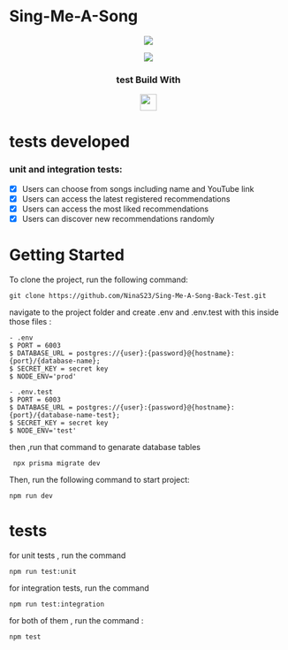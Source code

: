 
# Sing-Me-A-Song
<div align="center">
	<img src="https://emojipedia-us.s3.amazonaws.com/source/skype/289/musical-note_1f3b5.png">
</div>


<p align = "center">
   <img src="https://img.shields.io/badge/author-NinaS23-4dae71?style=flat-square" />
</p>


<div align="center">
  <h3>test Build With</h3>

<img src="https://img.shields.io/badge/Jest-C21325?style=for-the-badge&logo=jest&logoColor=white" height="30px"/>
  
</div>


#  tests developed 
  ### unit and integration tests:
- [x] Users can choose from songs including name and YouTube link
- [x] Users can access the latest registered recommendations
- [x] Users can access the most liked recommendations
- [x] Users can discover new recommendations randomly

<!-- Getting Started -->

# Getting Started

To clone the project, run the following command:

```git
git clone https://github.com/NinaS23/Sing-Me-A-Song-Back-Test.git
```

navigate to the project folder and create .env and .env.test with this inside those files :

```git
- .env
$ PORT = 6003
$ DATABASE_URL = postgres://{user}:{password}@{hostname}:{port}/{database-name};
$ SECRET_KEY = secret key
$ NODE_ENV='prod'
```

```git
- .env.test
$ PORT = 6003
$ DATABASE_URL = postgres://{user}:{password}@{hostname}:{port}/{database-name-test};
$ SECRET_KEY = secret key 
$ NODE_ENV='test'
```
 then ,run that command to genarate database tables 
```git
 npx prisma migrate dev
```

Then, run the following command to start project:

```git
npm run dev 
```


# tests 

for unit tests , run the command 

```git
npm run test:unit
```
for integration tests, run the command 

```git
npm run test:integration
```
for both of them , run the command :
 ``` git
 npm test
 ```
